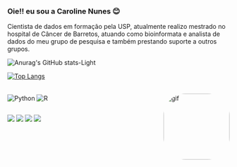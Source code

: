 ### Oie!! eu sou a Caroline Nunes 😊

Cientista de dados em formação pela USP, atualmente realizo mestrado no hospital de Câncer de Barretos, atuando como bioinformata e analista de dados do meu grupo de pesquisa e também prestando suporte a outros grupos. 


![Anurag's GitHub stats-Light](https://github-readme-stats.vercel.app/api?username=itscarolnunes&show_icons=true&theme=radical#gh-light-mode-only)

[![Top Langs](https://github-readme-stats.vercel.app/api/top-langs/?username=itscarolnunes&show_icons=true&theme=radical#gh-light-mode-only)](https://github.com/anuraghazra/github-readme-stats)

<div style="display: inline_block"><br>
 <img align="center" alt="Python" src="https://img.shields.io/badge/Python-14354C?style=for-the-badge&logo=python&logoColor=white">
 <img align="center" alt="R"  src="https://img.shields.io/badge/R-276DC3?style=for-the-badge&logo=r&logoColor=white">
   <img align="right" alt="gif" height="150" style="border-radius:50px;" src="https://pbs.twimg.com/profile_images/1617912137233440769/bRaTJUHk_400x400.jpg">
</div>

 ##
 
 <div> 
  <a href="https://instagram.com/itscarolnunes" target="_blank"><img src="https://img.shields.io/badge/-Instagram-%23E4405F?style=for-the-badge&logo=instagram&logoColor=white" target="_blank"></a>
 	<a href="https://www.twitch.tv/itscarolnunes" target="_blank"><img src="https://img.shields.io/badge/Twitch-9146FF?style=for-the-badge&logo=twitch&logoColor=white" target="_blank"></a>
  <a href = "mailto:carolnunes.gv@gmail.com"><img src="https://img.shields.io/badge/-Gmail-%23333?style=for-the-badge&logo=gmail&logoColor=white" target="_blank"></a>
  <a href="https://www.linkedin.com/in/itscarolnunes/" target="_blank"><img src="https://img.shields.io/badge/-LinkedIn-%230077B5?style=for-the-badge&logo=linkedin&logoColor=white" target="_blank"></a>  
   
</div>
 
